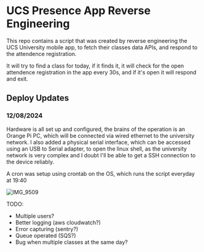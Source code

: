 # UCS Presence App Reverse Engineering

This repo contains a script that was created by reverse engineering the UCS University mobile app, to fetch their classes data APIs, and respond to the attendence registration.

It will try to find a class for today, if it finds it, it will check for the open attendence registration in the app every 30s, and if it's open it will respond and exit.

## Deploy Updates

### 12/08/2024

Hardware is all set up and configured, the brains of the operation is an Orange Pi PC, which will be connected via wired ethernet to the university network. I also added a physical serial interface, which can be accessed using an USB to Serial adapter, to open the linux shell, as the university network is very complex and I doubt I'll be able to get a SSH connection to the device reliably.

A cron was setup using crontab on the OS, which runs the script everyday at 19:40

![IMG_9509](https://github.com/user-attachments/assets/88b41141-65c7-4359-b28f-64b04ae426de)

TODO:

- Multiple users?
- Better logging (aws cloudwatch?)
- Error capturing (sentry?)
- Queue operated (SQS?)
- Bug when multiple classes at the same day?
